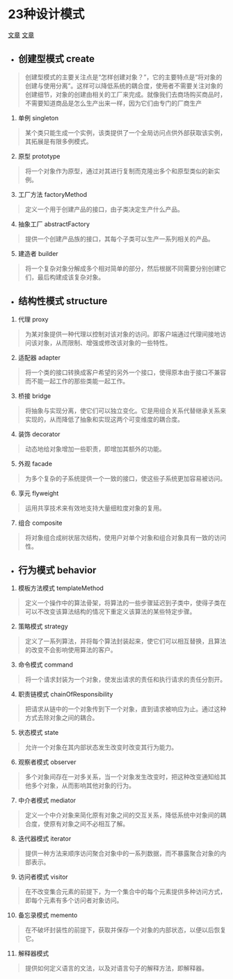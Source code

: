 # 23种设计模式
[文章](https://mp.weixin.qq.com/mp/appmsgalbum?__biz=MzU4NDcxOTM3OQ==&action=getalbum&album_id=2857024255505580033&scene=173&from_msgid=2247485546&from_itemidx=1&count=3&nolastread=1#wechat_redirect)
[文章](https://blog.csdn.net/qq_59612674/article/details/120331550)
- ## 创建型模式 create
> 创建型模式的主要关注点是“怎样创建对象？”，它的主要特点是“将对象的创建与使用分离”。这样可以降低系统的耦合度，使用者不需要关注对象的创建细节，对象的创建由相关的工厂来完成。就像我们去商场购买商品时，不需要知道商品是怎么生产出来一样，因为它们由专门的厂商生产
1. 单例 singleton
> 某个类只能生成一个实例，该类提供了一个全局访问点供外部获取该实例，其拓展是有限多例模式。
2. 原型 prototype
> 将一个对象作为原型，通过对其进行复制而克隆出多个和原型类似的新实例。
3. 工厂方法 factoryMethod
> 定义一个用于创建产品的接口，由子类决定生产什么产品。
4. 抽象工厂 abstractFactory
> 提供一个创建产品族的接口，其每个子类可以生产一系列相关的产品。
5. 建造者 builder
> 将一个复杂对象分解成多个相对简单的部分，然后根据不同需要分别创建它们，最后构建成该复杂对象。

- ## 结构性模式 structure
1. 代理 proxy
> 为某对象提供一种代理以控制对该对象的访问。即客户端通过代理间接地访问该对象，从而限制、增强或修改该对象的一些特性。
2. 适配器 adapter
> 将一个类的接口转换成客户希望的另外一个接口，使得原本由于接口不兼容而不能一起工作的那些类能一起工作。
3. 桥接 bridge
> 将抽象与实现分离，使它们可以独立变化。它是用组合关系代替继承关系来实现的，从而降低了抽象和实现这两个可变维度的耦合度。
4. 装饰 decorator
> 动态地给对象增加一些职责，即增加其额外的功能。
5. 外观 facade
> 为多个复杂的子系统提供一个一致的接口，使这些子系统更加容易被访问。
6. 享元 flyweight
> 运用共享技术来有效地支持大量细粒度对象的复用。
7. 组合 composite
> 将对象组合成树状层次结构，使用户对单个对象和组合对象具有一致的访问性。

- ## 行为模式 behavior
1. 模板方法模式 templateMethod
> 定义一个操作中的算法骨架，将算法的一些步骤延迟到子类中，使得子类在可以不改变该算法结构的情况下重定义该算法的某些特定步骤。
2. 策略模式 strategy
> 定义了一系列算法，并将每个算法封装起来，使它们可以相互替换，且算法的改变不会影响使用算法的客户。
3. 命令模式 command
> 将一个请求封装为一个对象，使发出请求的责任和执行请求的责任分割开。
4. 职责链模式 chainOfResponsibility
> 把请求从链中的一个对象传到下一个对象，直到请求被响应为止。通过这种方式去除对象之间的耦合。
5. 状态模式 state
> 允许一个对象在其内部状态发生改变时改变其行为能力。
6. 观察者模式 observer
> 多个对象间存在一对多关系，当一个对象发生改变时，把这种改变通知给其他多个对象，从而影响其他对象的行为。
7. 中介者模式 mediator
> 定义一个中介对象来简化原有对象之间的交互关系，降低系统中对象间的耦合度，使原有对象之间不必相互了解。
8. 迭代器模式 iterator
> 提供一种方法来顺序访问聚合对象中的一系列数据，而不暴露聚合对象的内部表示。
9. 访问者模式 visitor
> 在不改变集合元素的前提下，为一个集合中的每个元素提供多种访问方式，即每个元素有多个访问者对象访问。
10. 备忘录模式 memento
> 在不破坏封装性的前提下，获取并保存一个对象的内部状态，以便以后恢复它。
11. 解释器模式
> 提供如何定义语言的文法，以及对语言句子的解释方法，即解释器。
